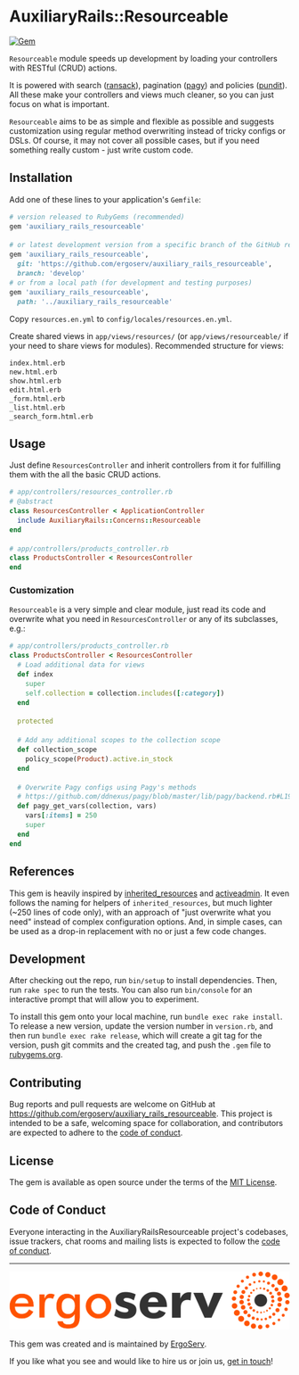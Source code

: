 # AuxiliaryRails::Resourceable

[![Gem](https://img.shields.io/gem/v/auxiliary_rails_resourceable.svg)](https://rubygems.org/gems/auxiliary_rails_resourceable)

`Resourceable` module speeds up development by loading your controllers with RESTful (CRUD) actions.

It is powered with search ([ransack](https://github.com/activerecord-hackery/ransack)), pagination ([pagy](https://github.com/ddnexus/pagy)) and policies ([pundit](https://github.com/varvet/pundit)).
All these make your controllers and views much cleaner, so you can just focus on what is important.

`Resourceable` aims to be as simple and flexible as possible and suggests customization using regular method overwriting instead of tricky configs or DSLs.
Of course, it may not cover all possible cases, but if you need something really custom - just write custom code.


## Installation

Add one of these lines to your application's `Gemfile`:

```ruby
# version released to RubyGems (recommended)
gem 'auxiliary_rails_resourceable'

# or latest development version from a specific branch of the GitHub repository
gem 'auxiliary_rails_resourceable',
  git: 'https://github.com/ergoserv/auxiliary_rails_resourceable',
  branch: 'develop'
# or from a local path (for development and testing purposes)
gem 'auxiliary_rails_resourceable',
  path: '../auxiliary_rails_resourceable'
```

Copy `resources.en.yml` to `config/locales/resources.en.yml`.

Create shared views in `app/views/resources/` (or `app/views/resourceable/` if your need to share views for modules).
Recommended structure for views:
```
index.html.erb
new.html.erb
show.html.erb
edit.html.erb
_form.html.erb
_list.html.erb
_search_form.html.erb
```

## Usage

Just define `ResourcesController` and inherit controllers from it for fulfilling them with the all the basic CRUD actions.

```ruby
# app/controllers/resources_controller.rb
# @abstract
class ResourcesController < ApplicationController
  include AuxiliaryRails::Concerns::Resourceable
end

# app/controllers/products_controller.rb
class ProductsController < ResourcesController
end
```

### Customization

`Resourceable` is a very simple and clear module, just read its code and overwrite
what you need in `ResourcesController` or any of its subclasses, e.g.:

```ruby
# app/controllers/products_controller.rb
class ProductsController < ResourcesController
  # Load additional data for views
  def index
    super
    self.collection = collection.includes([:category])
  end

  protected

  # Add any additional scopes to the collection scope
  def collection_scope
    policy_scope(Product).active.in_stock
  end

  # Overwrite Pagy configs using Pagy's methods
  # https://github.com/ddnexus/pagy/blob/master/lib/pagy/backend.rb#L19
  def pagy_get_vars(collection, vars)
    vars[:items] = 250
    super
  end
end
```

## References

This gem is heavily inspired by [inherited_resources](https://github.com/activeadmin/inherited_resources) and [activeadmin](https://github.com/activeadmin/activeadmin).
It even follows the naming for helpers of `inherited_resources`, but much lighter (~250 lines of code only), with an approach of "just overwrite what you need" instead of complex configuration options. And, in simple cases, can be used as a drop-in replacement with no or just a few code changes.

## Development

After checking out the repo, run `bin/setup` to install dependencies. Then, run `rake spec` to run the tests. You can also run `bin/console` for an interactive prompt that will allow you to experiment.

To install this gem onto your local machine, run `bundle exec rake install`. To release a new version, update the version number in `version.rb`, and then run `bundle exec rake release`, which will create a git tag for the version, push git commits and the created tag, and push the `.gem` file to [rubygems.org](https://rubygems.org).

## Contributing

Bug reports and pull requests are welcome on GitHub at https://github.com/ergoserv/auxiliary_rails_resourceable. This project is intended to be a safe, welcoming space for collaboration, and contributors are expected to adhere to the [code of conduct](https://github.com/ergoserv/auxiliary_rails_resourceable/blob/master/CODE_OF_CONDUCT.md).

## License

The gem is available as open source under the terms of the [MIT License](https://opensource.org/licenses/MIT).

## Code of Conduct

Everyone interacting in the AuxiliaryRailsResourceable project's codebases, issue trackers, chat rooms and mailing lists is expected to follow the [code of conduct](https://github.com/ergoserv/auxiliary_rails_resourceable/blob/master/CODE_OF_CONDUCT.md).

-------------------------------------------------------------------------------

[![alt text](https://raw.githubusercontent.com/ergoserv/auxiliary_rails/master/assets/ErgoServ_horizontalColor@sign+text+bg.png "ErgoServ - Web and Mobile Development Company")](https://www.ergoserv.com)

This gem was created and is maintained by [ErgoServ](https://www.ergoserv.com).

If you like what you see and would like to hire us or join us, [get in touch](https://www.ergoserv.com)!
